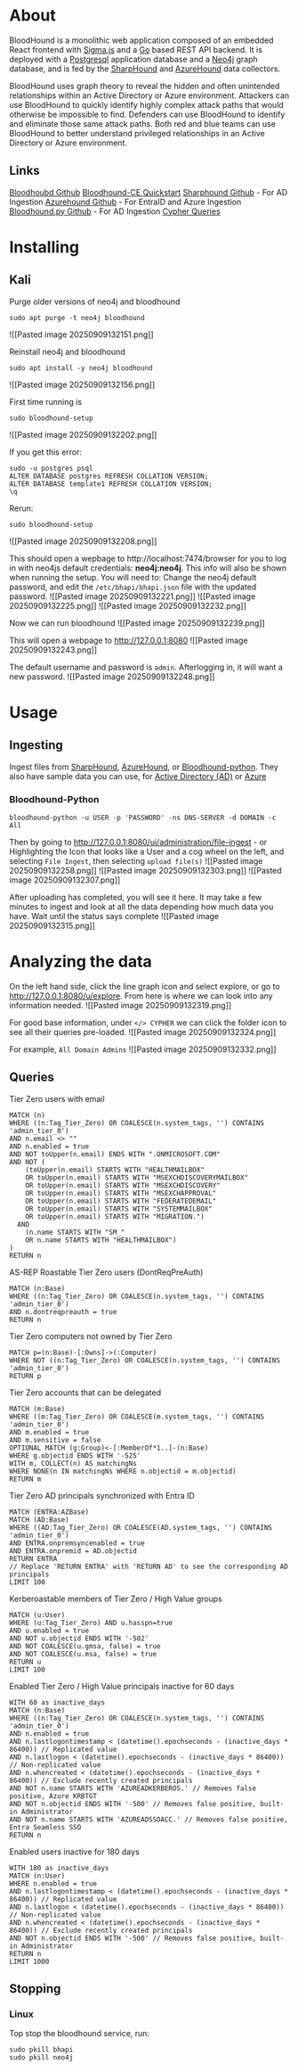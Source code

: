 # About
BloodHound is a monolithic web application composed of an embedded React frontend with [Sigma.js](https://www.sigmajs.org/) and a [Go](https://go.dev/) based REST API backend. It is deployed with a [Postgresql](https://www.postgresql.org/) application database and a [Neo4j](https://neo4j.com/) graph database, and is fed by the [SharpHound](https://github.com/SpecterOps/SharpHound) and [AzureHound](https://github.com/SpecterOps/AzureHound) data collectors.

BloodHound uses graph theory to reveal the hidden and often unintended relationships within an Active Directory or Azure environment. Attackers can use BloodHound to quickly identify highly complex attack paths that would otherwise be impossible to find. Defenders can use BloodHound to identify and eliminate those same attack paths. Both red and blue teams can use BloodHound to better understand privileged relationships in an Active Directory or Azure environment.

## Links
[Bloodhoubd Github](https://github.com/SpecterOps/BloodHound)
[Bloodhound-CE Quickstart](https://bloodhound.specterops.io/get-started/quickstart/community-edition-quickstart)
[Sharphound Github](https://github.com/SpecterOps/SharpHound) - For AD Ingestion
[Azurehound Github](https://github.com/SpecterOps/AzureHound) - For EntraID and Azure Ingestion
[Bloodhound.py Github](https://github.com/dirkjanm/BloodHound.py) - For AD Ingestion
[Cypher Queries](https://queries.specterops.io/)

# Installing
## Kali
Purge older versions of neo4j and bloodhound
```
sudo apt purge -t neo4j bloodhound
```
![[Pasted image 20250909132151.png]]

Reinstall neo4j and bloodhound
```
sudo apt install -y neo4j bloodhound
```
![[Pasted image 20250909132156.png]]

First time running is
```
sudo bloodhound-setup
```
![[Pasted image 20250909132202.png]]

If you get this error:
```
sudo -u postgres psql
ALTER DATABASE postgres REFRESH COLLATION VERSION;
ALTER DATABASE template1 REFRESH COLLATION VERSION;
\q
```

Rerun:
```
sudo bloodhound-setup
```
![[Pasted image 20250909132208.png]]

This should open a wepbage to http://localhost:7474/browser for you to log in with neo4js default credentials: **neo4j:neo4j**. This info will also be shown when running the setup. You will need to:
Change the neo4j default password, and edit the `/etc/bhapi/bhapi.json` file with the updated password.
![[Pasted image 20250909132221.png]]
![[Pasted image 20250909132225.png]]
![[Pasted image 20250909132232.png]]

Now we can run bloodhound
![[Pasted image 20250909132239.png]]

This will open a webpage to http://127.0.0.1:8080
![[Pasted image 20250909132243.png]]

The default username and password is `admin`. Afterlogging in, it will want a new password.
![[Pasted image 20250909132248.png]]

# Usage
## Ingesting
Ingest files from [SharpHound](https://github.com/SpecterOps/SharpHound), [AzureHound](https://github.com/SpecterOps/AzureHound), or [Bloodhound-python](https://github.com/dirkjanm/BloodHound.py). They also have sample data you can use, for [Active Directory (AD)](https://raw.githubusercontent.com/SpecterOps/BloodHound-Docs/main/docs/assets/sample-data/ad_sampledata.zip) or [Azure](https://raw.githubusercontent.com/SpecterOps/BloodHound-Docs/main/docs/assets/sample-data/entra_sampledata.zip)

### Bloodhound-Python
```
bloodhound-python -u USER -p 'PASSWORD' -ns DNS-SERVER -d DOMAIN -c All
```

Then by going to http://127.0.0.1:8080/ui/administration/file-ingest - or Highlighting the Icon that looks like a User and a cog wheel on the left, and selecting `File Ingest`, then selecting `upload file(s)`
![[Pasted image 20250909132258.png]]
![[Pasted image 20250909132303.png]]
![[Pasted image 20250909132307.png]]

After uploading has completed, you will see it here. It may take a few minutes to ingest and look at all the data depending how much data you have. Wait until the status says complete
![[Pasted image 20250909132315.png]]

# Analyzing the data
On the left hand side, click the line graph icon and select explore, or go to http://127.0.0.1:8080/u/explore. From here is where we can look into any information needed.
![[Pasted image 20250909132319.png]]

For good base information, under `</> CYPHER` we can click the folder icon to see all their queries pre-loaded.
![[Pasted image 20250909132324.png]]

For example, `All Domain Admins`
![[Pasted image 20250909132332.png]]

## Queries
Tier Zero users with email
```
MATCH (n)
WHERE ((n:Tag_Tier_Zero) OR COALESCE(n.system_tags, '') CONTAINS 'admin_tier_0')
AND n.email <> ""
AND n.enabled = true
AND NOT toUpper(n.email) ENDS WITH ".ONMICROSOFT.COM"
AND NOT (
    (toUpper(n.email) STARTS WITH "HEALTHMAILBOX"
    OR toUpper(n.email) STARTS WITH "MSEXCHDISCOVERYMAILBOX"
    OR toUpper(n.email) STARTS WITH "MSEXCHDISCOVERY"
    OR toUpper(n.email) STARTS WITH "MSEXCHAPPROVAL"
    OR toUpper(n.email) STARTS WITH "FEDERATEDEMAIL"
    OR toUpper(n.email) STARTS WITH "SYSTEMMAILBOX"
    OR toUpper(n.email) STARTS WITH "MIGRATION.")
  AND
    (n.name STARTS WITH "SM_"
    OR n.name STARTS WITH "HEALTHMAILBOX")
)
RETURN n
```

AS-REP Roastable Tier Zero users (DontReqPreAuth)
```
MATCH (n:Base)
WHERE ((n:Tag_Tier_Zero) OR COALESCE(n.system_tags, '') CONTAINS 'admin_tier_0')
AND n.dontreqpreauth = true
RETURN n
```

Tier Zero computers not owned by Tier Zero
```
MATCH p=(n:Base)-[:Owns]->(:Computer)
WHERE NOT ((n:Tag_Tier_Zero) OR COALESCE(n.system_tags, '') CONTAINS 'admin_tier_0')
RETURN p
```

Tier Zero accounts that can be delegated
```
MATCH (m:Base)
WHERE ((m:Tag_Tier_Zero) OR COALESCE(m.system_tags, '') CONTAINS 'admin_tier_0')
AND m.enabled = true
AND m.sensitive = false
OPTIONAL MATCH (g:Group)<-[:MemberOf*1..]-(n:Base)
WHERE g.objectid ENDS WITH '-525'
WITH m, COLLECT(n) AS matchingNs
WHERE NONE(n IN matchingNs WHERE n.objectid = m.objectid)
RETURN m
```

Tier Zero AD principals synchronized with Entra ID
```
MATCH (ENTRA:AZBase)
MATCH (AD:Base)
WHERE ((AD:Tag_Tier_Zero) OR COALESCE(AD.system_tags, '') CONTAINS 'admin_tier_0')
AND ENTRA.onpremsyncenabled = true
AND ENTRA.onpremid = AD.objectid
RETURN ENTRA
// Replace 'RETURN ENTRA' with 'RETURN AD' to see the corresponding AD principals
LIMIT 100
```

Kerberoastable members of Tier Zero / High Value groups
```
MATCH (u:User)
WHERE (u:Tag_Tier_Zero) AND u.hasspn=true
AND u.enabled = true
AND NOT u.objectid ENDS WITH '-502'
AND NOT COALESCE(u.gmsa, false) = true
AND NOT COALESCE(u.msa, false) = true 
RETURN u
LIMIT 100
```

Enabled Tier Zero / High Value principals inactive for 60 days
```
WITH 60 as inactive_days
MATCH (n:Base)
WHERE ((n:Tag_Tier_Zero) OR COALESCE(n.system_tags, '') CONTAINS 'admin_tier_0')
AND n.enabled = true
AND n.lastlogontimestamp < (datetime().epochseconds - (inactive_days * 86400)) // Replicated value
AND n.lastlogon < (datetime().epochseconds - (inactive_days * 86400)) // Non-replicated value
AND n.whencreated < (datetime().epochseconds - (inactive_days * 86400)) // Exclude recently created principals
AND NOT n.name STARTS WITH 'AZUREADKERBEROS.' // Removes false positive, Azure KRBTGT
AND NOT n.objectid ENDS WITH '-500' // Removes false positive, built-in Administrator
AND NOT n.name STARTS WITH 'AZUREADSSOACC.' // Removes false positive, Entra Seamless SSO
RETURN n
```

Enabled users inactive for 180 days
```
WITH 180 as inactive_days
MATCH (n:User)
WHERE n.enabled = true
AND n.lastlogontimestamp < (datetime().epochseconds - (inactive_days * 86400)) // Replicated value
AND n.lastlogon < (datetime().epochseconds - (inactive_days * 86400)) // Non-replicated value
AND n.whencreated < (datetime().epochseconds - (inactive_days * 86400)) // Exclude recently created principals
AND NOT n.objectid ENDS WITH '-500' // Removes false positive, built-in Administrator
RETURN n
LIMIT 1000
```

## Stopping
### Linux
Top stop the bloodhound service, run:
```
sudo pkill bhapi
sudo pkill neo4j
```


